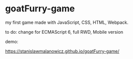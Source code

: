 # goatFurry-game
my first game made with JavaScript, CSS, HTML, Webpack.

to do:
  change for ECMAScript 6, 
  full RWD, 
  Mobile version

demo:

https://stanislawmalanowicz.github.io/goatFurry-game/
